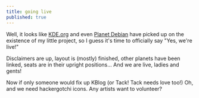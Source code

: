 ```yaml
---
title: going live
published: true
---
```


Well, it looks like [KDE.org][] and even [Planet Debian][] have picked
up on the existence of my little project, so I guess it's time to
officially say "Yes, we're live!"

Disclaimers are up, layout is (mostly) finished, other planets have been
linked, seats are in their upright positions... And we are live, ladies
and gents!

Now if only someone would fix up KBlog (or Tack! Tack needs love too!)
Oh, and we need hackergotchi icons. Any artists want to volunteer?

  [KDE.org]: http://www.kde.org/
  [Planet Debian]: http://planet.debian.net
